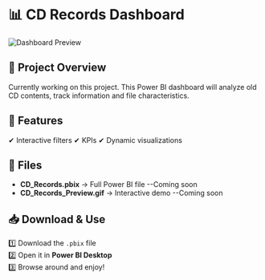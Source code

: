 # 📊 CD Records Dashboard

![Dashboard Preview](CD_Records_Preview.gif)

## 📝 Project Overview
Currently working on this project. This Power BI dashboard will analyze old CD contents, track information and file characteristics.

## 📌 Features
✔ Interactive filters 
✔ KPIs
✔ Dynamic visualizations

## 📂 Files
- **CD_Records.pbix** → Full Power BI file  --Coming soon
- **CD_Records_Preview.gif** → Interactive demo --Coming soon

## 📥 Download & Use
1️⃣ Download the `.pbix` file  
2️⃣ Open it in **Power BI Desktop**  
3️⃣ Browse around and enjoy!
